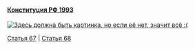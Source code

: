 #### [Конституция РФ 1993](https://lalawland.github.io/eurasia/russia/const)

[![Здесь должна быть картинка, но если её нет, значит всё :(](https://sun9-east.userapi.com/sun9-36/s/v1/ig2/cSjyYMe9mis6hqMTWXWX2WxVqlB0okbIsUWV7HOve2r4mg03auXN7DG3dDNmCtAJrPBWjtjb2hEdJuTDhCqQR0tQ.jpg?size=1280x720&quality=95&type=album)](https://sun9-east.userapi.com/sun9-36/s/v1/ig2/cSjyYMe9mis6hqMTWXWX2WxVqlB0okbIsUWV7HOve2r4mg03auXN7DG3dDNmCtAJrPBWjtjb2hEdJuTDhCqQR0tQ.jpg?size=1280x720&quality=95&type=album)

[Статья 67](https://lalawland.github.io/eurasia/russia/const/art66) | [Статья 68](https://lalawland.github.io/eurasia/russia/const/art68)
